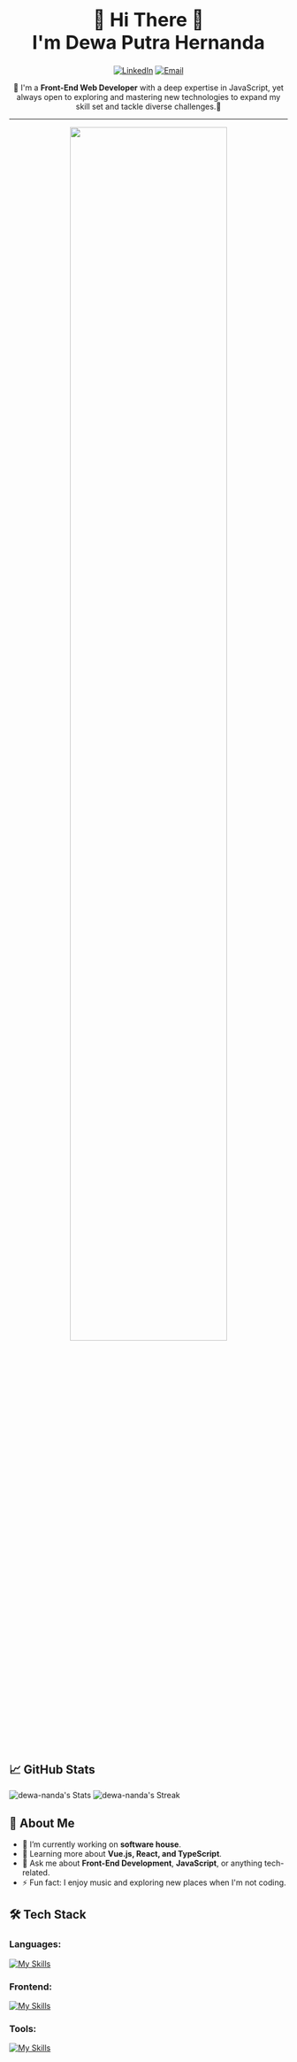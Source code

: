 <h1 align="center" style="font-size:34px ">👋 Hi There 👋 <br> I'm Dewa Putra Hernanda</h1>

<p align="center">
  <a href="https://www.linkedin.com/in/dewa-putra-h/" target="_blank"><img alt="LinkedIn" src="https://img.shields.io/badge/LinkedIn-blue?logo=linkedin&logoColor=white&style=flat-square" /></a>
  <a href="mailto:dewananda124@gmail.com"><img alt="Email" src="https://img.shields.io/badge/Email-red?logo=gmail&logoColor=white&style=flat-square" /></a>
</p>

<p align="center">🌱 I'm a <strong>Front-End Web Developer</strong> with a deep expertise in JavaScript, yet always open to exploring and mastering new technologies to expand my skill set and tackle diverse challenges.🌱</p>

---

<p align="center">
  <img src="https://i.pinimg.com/originals/15/e7/e3/15e7e300166c962d3b8a22f60b5cac9e.gif"  width="75%">
</p>

## 📈 GitHub Stats
![dewa-nanda's Stats](https://github-readme-stats.vercel.app/api?username=dewa-nanda&theme=graywhite&show_icons=true&hide_border=true&count_private=true)
![dewa-nanda's Streak](https://github-readme-streak-stats.herokuapp.com/?user=dewa-nanda&theme=graywhite&hide_border=true)

## 🚀 About Me
- 🔭 I’m currently working on **software house**.
- 🌱 Learning more about **Vue.js, React, and TypeScript**.
- 💬 Ask me about **Front-End Development**, **JavaScript**, or anything tech-related.
- ⚡ Fun fact: I enjoy music and exploring new places when I'm not coding.

## 🛠️ Tech Stack

### Languages:
[![My Skills](https://skillicons.dev/icons?i=js,ts,php)](https://skillicons.dev)

### Frontend:
[![My Skills](https://skillicons.dev/icons?i=react,vue,nextjs,nuxtjs,laravel,pinia,tailwind,materialui,bootstrap,html,css)](https://skillicons.dev)

### Tools:
[![My Skills](https://skillicons.dev/icons?i=vscode,git,github,npm,notion)](https://skillicons.dev)
